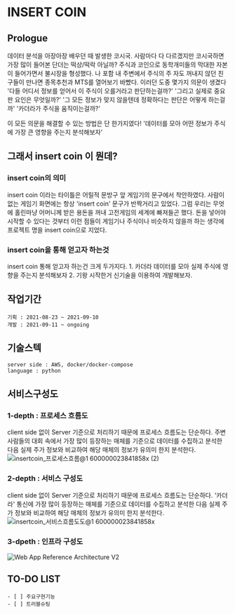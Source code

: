 # INSERT COIN

## Prologue
데이터 분석을 아장아장 배우던 때 발생한 코시국. 사람마다 다 다르겠지만 코시국하면 가장 많이 들어본 단더는 떡상/떡락 아닐까? 주식과 코인으로 동학개미들의 막대한 자본이 들어가면서 불시장을 형성했다. 나 포함 내 주변에서 주식의 주 자도 꺼내지 않던 친구들이 만나면 종목추천과 MTS를 열어보기 바빴다. 
이러던 도중 몇가지 의문이 생겼다
    '다들 어디서 정보를 얻어서 이 주식이 오를거라고 판단하는걸까?'
    '그리고 실제로 중요판 요인은 무엇일까?'
    '그 모든 정보가 맞지 않을텐데 정확하다는 판단은 어떻게 하는걸까'
    '카더라가 주식을 움직이는걸까?' 
 
 이 모든 의문을 해결할 수 있는 방법은 단 한가지였다!
  '데이터를 모아 어떤 정보가 주식에 가장 큰 영향을 주는지 분석해보자'
 
## 그래서 insert coin 이 뭔데?
### insert coin의 의미
 insert coin 이라는 타이틀은 어릴적 문방구 앞 게임기의 문구에서 착안하였다. 사람이 없는 게임기 화면에는 항상 'insert coin' 문구가 반짝거리고 있었다. 
 그럼 우리는 무엇에 홀린마냥 어머니께 받은 용돈을 꺼내 고전게임의 세계에 빠져들곤 했다.
 돈을 넣어야 시작할 수 있다는 것부터 이런 점들이 게임기나 주식이나 비슷하지 않을까 하는 생각에 프로젝트 명을 insert coin으로 지었다. 
### insert coin을 통해 얻고자 하는것 
 insert coin 통해 얻고자 하는건 크게 두가지다. 
    1. 카더라  데이터를 모아 실제 주식에 영향을 주는지 분석해보자
    2. 기왕 시작한거 신기술을 이용하여 개발해보자. 

## 작업기간
    기획 : 2021-08-23 ~ 2021-09-10
    개발 : 2021-09-11 ~ ongoing 
    
## 기술스텍
    server side : AWS, docker/docker-compose 
    language : python
    
## 서비스구성도 
### 1-depth  : 프로세스 흐름도
client side 없이 Server 기준으로 처리하기 때문에 프로세스 흐름도는 단순하다. 
주변 사람들의 대회 속에서 가장 많이 등장하는 매체를 기준으로 데이터를 수집하고 분석한 다음 실제 주가 정보와 비교하여 해당 매체의 정보가 유의미 한지 분석한다. 
![insertcoin_프로세스흐름@1 600000023841858x (2)](https://user-images.githubusercontent.com/8296974/137586747-69040ce9-f767-4d1c-bad5-28d547a560fe.png)
### 2-depth : 서비스 구성도 
client side 없이 Server 기준으로 처리하기 때문에 프로세스 흐름도는 단순하다. 
'카더라' 통신에 가장 많이 등장하는 매체를 기준으로 데이터를 수집하고 분석한 다음 실제 주가 정보와 비교하여 해당 매체의 정보가 유의미 한지 분석한다. 
![insertcoin_서비스흐름도도@1 600000023841858x](https://user-images.githubusercontent.com/8296974/137577168-2c223b97-30d3-453d-bb15-843417c28709.png)
### 3-dpeth : 인프라 구성도 
![Web App Reference Architecture V2](https://user-images.githubusercontent.com/8296974/137578666-bcf63434-2833-4343-a8d0-ad514655a4ea.png)

 ## TO-DO LIST 
	- [ ] 주요구현기능 
	- [ ] 트러블슈팅 
